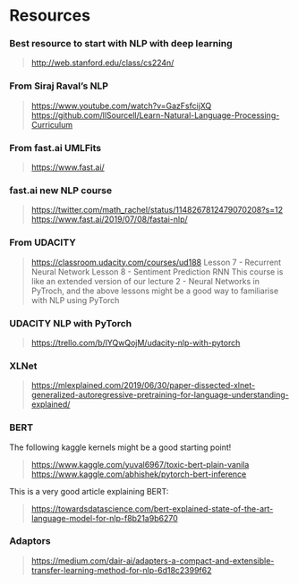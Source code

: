 # Resources

### Best resource to start with NLP with deep learning
> http://web.stanford.edu/class/cs224n/

### From Siraj Raval’s NLP 
> https://www.youtube.com/watch?v=GazFsfcijXQ
> https://github.com/llSourcell/Learn-Natural-Language-Processing-Curriculum


### From fast.ai UMLFits
> https://www.fast.ai/


### fast.ai new NLP course 
> https://twitter.com/math_rachel/status/1148267812479070208?s=12 
> https://www.fast.ai/2019/07/08/fastai-nlp/


### From UDACITY
> https://classroom.udacity.com/courses/ud188
Lesson 7 - Recurrent Neural Network
Lesson 8 - Sentiment Prediction RNN
This course is like an extended version of our lecture 2 - Neural Networks in PyTroch, and the above lessons might be a good way to familiarise with NLP using PyTorch


### UDACITY NLP with PyTorch
> https://trello.com/b/lYQwQojM/udacity-nlp-with-pytorch


### XLNet
> https://mlexplained.com/2019/06/30/paper-dissected-xlnet-generalized-autoregressive-pretraining-for-language-understanding-explained/


### BERT
The following kaggle kernels might be a good starting point!

> https://www.kaggle.com/yuval6967/toxic-bert-plain-vanila https://www.kaggle.com/abhishek/pytorch-bert-inference

This is a very good article explaining BERT:

>https://towardsdatascience.com/bert-explained-state-of-the-art-language-model-for-nlp-f8b21a9b6270

### Adaptors
> https://medium.com/dair-ai/adapters-a-compact-and-extensible-transfer-learning-method-for-nlp-6d18c2399f62




